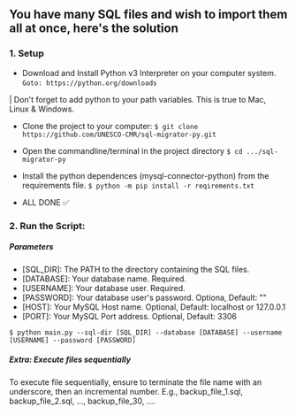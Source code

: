 ## You have many SQL files and wish to import them all at once, here's the solution

### 1. Setup

- Download and Install Python v3 Interpreter on your computer system. 
```Goto: https://python.org/downloads```

| Don't forget to add python to your path variables. This is true to Mac, Linux & Windows.

- Clone the project to your computer:
```$ git clone https://github.com/UNESCO-CMR/sql-migrator-py.git```

- Open the commandline/terminal in the project directory
```$ cd .../sql-migrator-py```

- Install the python dependences (mysql-connector-python) from the requirements file.
```$ python -m pip install -r reqirements.txt```

- ALL DONE ✅

### 2. Run the Script:

##### Parameters
- [SQL_DIR]: The PATH to the directory containing the SQL files. 
- [DATABASE]: Your database name. Required.
- [USERNAME]: Your database user. Required. 
- [PASSWORD]: Your database user's password. Optiona, Default: ""
- [HOST]: Your MySQL Host name. Optional, Default: localhost or 127.0.0.1
- [PORT]: Your MySQL Port address. Optional, Default: 3306

```$ python main.py --sql-dir [SQL_DIR] --database [DATABASE] --username [USERNAME] --password [PASSWORD]```

##### Extra: Execute files sequentially

To execute file sequentially, ensure to terminate the file name with an underscore, then an incremental number.
E.g., backup_file_1.sql, backup_file_2.sql, ..., backup_file_30, .... 